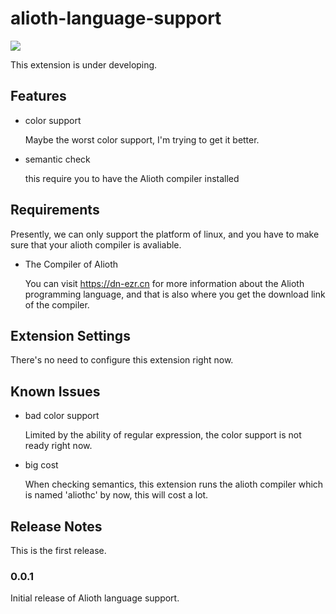 # alioth-language-support

![](https://dn-ezr.cn/assets/img/icon_with_text.png)

This extension is under developing.

## Features

- color support

  Maybe the worst color support, I'm trying to get it better.

- semantic check
  
  this require you to have the Alioth compiler installed

## Requirements

Presently, we can only support the platform of linux, and you have to make sure that your alioth compiler is avaliable.

- The Compiler of Alioth

  You can visit https://dn-ezr.cn for more information about the Alioth programming language, and that is also where you get the download link of the compiler.

## Extension Settings

There's no need to configure this extension right now.

## Known Issues

- bad color support
  
  Limited by the ability of regular expression, the color support is not ready right now.

- big cost
  
  When checking semantics, this extension runs the alioth compiler which is named 'aliothc' by now, this will cost a lot.

## Release Notes

This is the first release.

### 0.0.1

Initial release of Alioth language support.